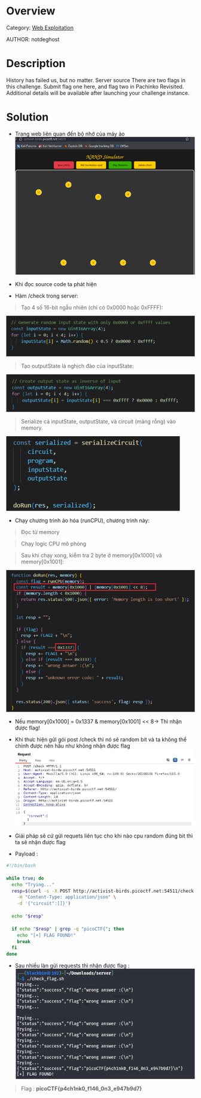 # Overview 
Category: [Web Exploitation]()

AUTHOR: notdeghost

# Description
History has failed us, but no matter.
Server source
There are two flags in this challenge. Submit flag one here, and flag two in Pachinko Revisited.
Additional details will be available after launching your challenge instance.

# Solution
- Trang web liên quan đến bộ nhớ của máy ảo 
![](./image/2025-04-25_23-22.png)

- Khi đọc source code ta phát hiện 
- Hàm /check trong server:

>Tạo 4 số 16-bit ngẫu nhiên (chỉ có 0x0000 hoặc 0xFFFF):

![](./image/2025-04-25_23-37.png)

>Tạo outputState là nghịch đảo của inputState:

![](./image/2025-04-25_23-38.png)

>Serialize cả inputState, outputState, và circuit (mảng rỗng) vào memory.

![](./image/2025-04-25_23-41.png)

- Chạy chương trình ảo hóa (runCPU), chương trình này:

>Đọc từ memory

>Chạy logic CPU mô phỏng

>Sau khi chạy xong, kiểm tra 2 byte ở memory[0x1000] và memory[0x1001]:

![](./image/2025-04-25_23-31.png)

- Nếu memory[0x1000] = 0x1337 & memory[0x1001] << 8-> Thì nhận được flag!

- Khi thưc hiện gửi gói post /check thì nó sẽ random bit và ta không thể chỉnh được nên hầu như không nhận được flag  
![](./image/2025-04-25_23-47.png)

- Giải pháp sẽ cứ gửi requets liên tục cho khi nào cpu random đúng bit thì ta sẽ nhận được flag 
- Payload :
```bash
#!/bin/bash

while true; do
  echo "Trying..."
  resp=$(curl -s -X POST http://activist-birds.picoctf.net:54511/check \
    -H "Content-Type: application/json" \
    -d '{"circuit":[]}')
  
  echo "$resp"

  if echo "$resp" | grep -q "picoCTF{"; then
    echo "[+] FLAG FOUND!"
    break
  fi
done
```

- Sau nhiều làn gửi requests thì nhận được flag :
![](./image/2025-04-25_23-53.png)

>Flag : **picoCTF{p4ch1nk0_f146_0n3_e947b9d7}**